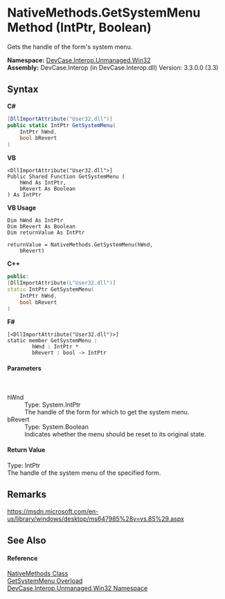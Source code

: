 # NativeMethods.GetSystemMenu Method (IntPtr, Boolean)
 

Gets the handle of the form's system menu.

**Namespace:**&nbsp;<a href="N_DevCase_Interop_Unmanaged_Win32">DevCase.Interop.Unmanaged.Win32</a><br />**Assembly:**&nbsp;DevCase.Interop (in DevCase.Interop.dll) Version: 3.3.0.0 (3.3)

## Syntax

**C#**<br />
``` C#
[DllImportAttribute("User32.dll")]
public static IntPtr GetSystemMenu(
	IntPtr hWnd,
	bool bRevert
)
```

**VB**<br />
``` VB
<DllImportAttribute("User32.dll">]
Public Shared Function GetSystemMenu ( 
	hWnd As IntPtr,
	bRevert As Boolean
) As IntPtr
```

**VB Usage**<br />
``` VB Usage
Dim hWnd As IntPtr
Dim bRevert As Boolean
Dim returnValue As IntPtr

returnValue = NativeMethods.GetSystemMenu(hWnd, 
	bRevert)
```

**C++**<br />
``` C++
public:
[DllImportAttribute(L"User32.dll")]
static IntPtr GetSystemMenu(
	IntPtr hWnd, 
	bool bRevert
)
```

**F#**<br />
``` F#
[<DllImportAttribute("User32.dll")>]
static member GetSystemMenu : 
        hWnd : IntPtr * 
        bRevert : bool -> IntPtr 

```


#### Parameters
&nbsp;<dl><dt>hWnd</dt><dd>Type: System.IntPtr<br />The handle of the form for which to get the system menu.</dd><dt>bRevert</dt><dd>Type: System.Boolean<br />Indicates whether the menu should be reset to its original state.</dd></dl>

#### Return Value
Type: IntPtr<br />The handle of the system menu of the specified form.

## Remarks
<a href="https://msdn.microsoft.com/en-us/library/windows/desktop/ms647985%28v=vs.85%29.aspx" target="_blank">https://msdn.microsoft.com/en-us/library/windows/desktop/ms647985%28v=vs.85%29.aspx</a>

## See Also


#### Reference
<a href="T_DevCase_Interop_Unmanaged_Win32_NativeMethods">NativeMethods Class</a><br /><a href="Overload_DevCase_Interop_Unmanaged_Win32_NativeMethods_GetSystemMenu">GetSystemMenu Overload</a><br /><a href="N_DevCase_Interop_Unmanaged_Win32">DevCase.Interop.Unmanaged.Win32 Namespace</a><br />